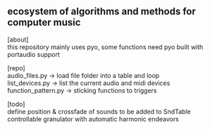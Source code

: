 ## ecosystem of algorithms and methods for computer music

[about] <br>
this repository mainly uses pyo, some functions need pyo built with portaudio support

[repo] <br>
audio_files.py -> load file folder into a table and loop <br>
list_devices.py -> list the current audio and midi devices <br>
function_pattern.py -> sticking functions to triggers <br>

[todo] <br>
define position & crossfade of sounds to be added to SndTable <br>
controllable granulator with automatic harmonic endeavors

